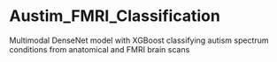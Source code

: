 # Austim_FMRI_Classification
Multimodal DenseNet model with XGBoost classifying autism spectrum conditions from anatomical and FMRI brain scans
